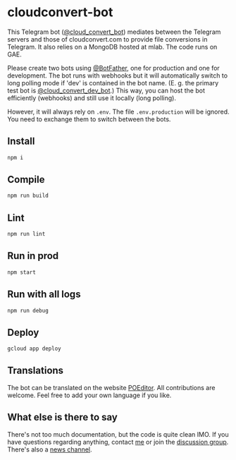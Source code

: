 # cloudconvert-bot

This Telegram bot ([@cloud_convert_bot](https://t.me/cloud_convert_bot)) mediates between the Telegram servers and those of
cloudconvert.com to provide file conversions in Telegram. It also relies on a
MongoDB hosted at mlab. The code runs on GAE.

Please create two bots using [@BotFather](https://t.me/BotFather), one for production and one for development.
The bot runs with webhooks but it will automatically switch to long polling mode if 'dev' is contained in the bot name.
(E. g. the primary test bot is [@cloud_convert_dev_bot](https://t.me/cloud_convert_dev_bot).)
This way, you can host the bot efficiently (webhooks) and still use it locally (long polling).

However, it will always rely on `.env`. The file `.env.production` will be ignored.
You need to exchange them to switch between the bots.

## Install

```bash
npm i
```

## Compile

```bash
npm run build
```

## Lint

```bash
npm run lint
```

## Run in prod

```bash
npm start
```

## Run with all logs

```bash
npm run debug
```

## Deploy

```bash
gcloud app deploy
```

## Translations

The bot can be translated on the website [POEditor](https://poeditor.com/join/project/rBNUMw67kZ).
All contributions are welcome.
Feel free to add your own language if you like.

## What else is there to say

There's not too much documentation, but the code is quite clean IMO.
If you have questions regarding anything, contact [me](https://t.me/KnorpelSenf) or join the [discussion group](https://t.me/cloud_convert_bot_lounge).
There's also a [news channel](https://t.me/cloud_convert_bot_news).

